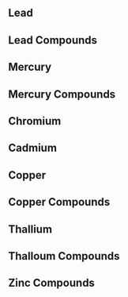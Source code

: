 ## Lead
## Lead Compounds

## Mercury
## Mercury Compounds

## Chromium

## Cadmium 

## Copper
## Copper Compounds

## Thallium
## Thalloum Compounds

## Zinc Compounds
